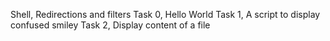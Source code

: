  Shell, Redirections and filters
Task 0, Hello World
Task 1, A script to display confused smiley
Task 2, Display content of a file
